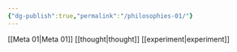 ```yaml
---
{"dg-publish":true,"permalink":"/philosophies-01/"}
---
```



[[Meta 01\|Meta 01]]
[[thought\|thought]]
[[experiment\|experiment]]
